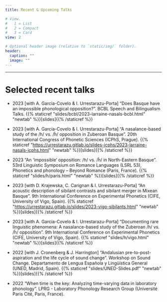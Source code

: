 ```yaml
---
title: Recent & Upcoming Talks

# View.
#   1 = List
#   2 = Compact
#   3 = Card
view: 2

# Optional header image (relative to `static/img/` folder).
header:
  caption: ""
  image: ""
---
```


--------------------------------------------------

Selected recent talks
==============
  
  * 2023 [with A. García-Covelo & I. Urrestarazu-Porta] “Does Basque have an impossible phonological opposition?”. BCBL Speech and Bilingualism Talks. {{% staticref "slides/bcbl/2023-larraine-nasals-bcbl.html" "newtab" %}}[slides]{{% /staticref %}}

  * 2023 [with A. García-Covelo & I. Urrestarazu-Porta] “A nasalance-based study of the /h/ vs. /h̃/ opposition in Zuberoan Basque”. 20th International Congress of Phonetic Sciences (ICPhS, Prague). {{% staticref "https://urrestarazu.gitlab.io/slides-icphs/2023-larraine-nasals-icphs.html" "newtab" %}}[slides]{{% /staticref %}}

  * 2023  “An ‘impossible’ opposition: /h/ vs. /h̃/ in North-Eastern Basque”. 53rd Linguistic Symposium on Romance Languages (LSRL 53), Phonetics and phonology – Beyond Romance (Paris, France). {{% staticref "slides/h/paris.html" "newtab" %}}[slides]{{% /staticref %}}

  * 2023  [with D. Krajewska, C. Carignan & I. Urrestarazu-Porta] “An acoustic description of sibilant contrasts and sibilant merger in Mixean Basque”. 9th International Conference on Experimental Phonetics (CIFE, University of Vigo, Spain). {{% staticref "https://urrestarazu.gitlab.io/slides/2023-vigo-sibilants.html" "newtab" %}}[slides]{{% /staticref %}}

  * 2023  [with A. García-Covelo & I. Urrestarazu-Porta] “Documenting rare linguistic phenomena: A nasalance-based study of the Zuberoan /h/ vs. /h̃/ opposition”. 9th International Conference on Experimental Phonetics (CIFE, University of Vigo, Spain). {{% staticref "slides/h/vigo.html" "newtab" %}}[slides]{{% /staticref %}}

  * 2022  [with J. Cronenberg & J. Harrington] “Andalusian pre-to-post-aspiration and the life cycle of sound change”. Workshop on Sound Change. Departamento de Lengua Española y Lingüística General (UNED, Madrid, Spain). {{% staticref "slides/UNED-Slides.pdf" "newtab" %}}[slides]{{% /staticref %}}

  * 2022  “When time is the key: Analyzing time-varying data in laboratory phonology”. LPRG - Laboratory Phonology Research Group (Université Paris Cité, Paris, France).
